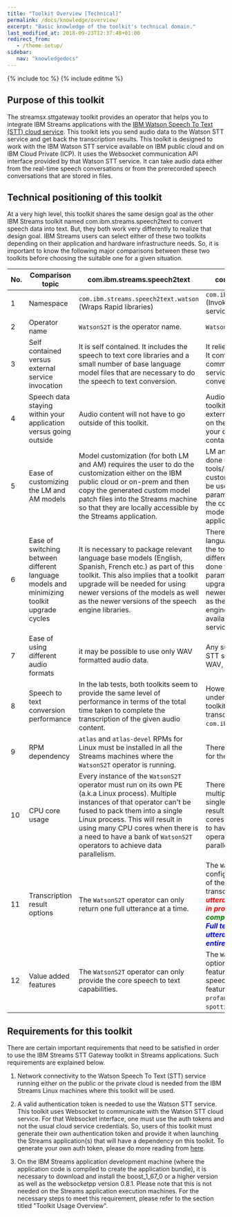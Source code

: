 ```yaml
---
title: "Toolkit Overview [Technical]"
permalink: /docs/knowledge/overview/
excerpt: "Basic knowledge of the toolkit's technical domain."
last_modified_at: 2018-09-23T12:37:48+01:00
redirect_from:
   - /theme-setup/
sidebar:
   nav: "knowledgedocs"
---
```

{% include toc %}
{% include editme %}

## Purpose of this toolkit

The streamsx.sttgateway toolkit provides an operator that helps you to integrate IBM Streams applications with the [IBM Watson Speech To Text (STT) cloud service](https://www.ibm.com/watson/services/speech-to-text/). This toolkit lets you send audio data to the Watson STT service and get back the transcription results. This toolkit is designed to work with the IBM Watson STT service available on IBM public cloud and on IBM Cloud Private (ICP). It uses the Websocket communication API interface provided by that Watson STT service. It can take audio data either from the real-time speech conversations or from the prerecorded speech conversations that are stored in files.

## Technical positioning of this toolkit
At a very high level, this toolkit shares the same design goal as the other IBM Streams toolkit named com.ibm.streams.speech2text to convert speech data into text. But, they both work very differently to realize that design goal. IBM Streams users can select either of these two toolkits depending on their application and hardware infrastructure needs. So, it is important to know the following major comparisons between these two toolkits before choosing the suitable one for a given situation.

| No. | Comparison topic | com.ibm.streams.speech2text | com.ibm.streamsx.sttgateway |
| --- | --- | --- | --- |
| 1 | Namespace | `com.ibm.streams.speech2text.watson` (Wraps Rapid libraries) | `com.ibm.streamsx.sttgateway.watson` (Invokes the IBM Watson STT cloud service) |
| 2 | Operator name | `WatsonS2T` is the operator name. | `WatsonSTT` is the operator name. |
| 3 | Self contained versus external service invocation | It is self contained. It includes the speech to text core libraries and a small number of base language model files that are necessary to do the speech to text conversion. | It relies on an external STT service. It contains the necessary code to communicate with the external STT service to get the speech to text conversion done. |
| 4 | Speech data staying within your application versus going outside | Audio content will not have to go outside of this toolkit. | Audio content will go outside of this toolkit via the network to the external service that can run either on the IBM public cloud or inside your own private network in an ICP container. |
| 5 | Ease of customizing the LM and AM models | Model customization (for both LM and AM) requires the user to do the customization either on the IBM public cloud or on-prem and then copy the generated custom model patch files into the Streams machine so that they are locally accessible by the Streams application. | LM and AM model customization is done using the IBM cloud tools/infrastructure. Such customized LM and AM models can be used via the WatsonSTT operator parameters without a need to obtain the copies of the generated custom model patch files into the Streams application machine. |
| 6 | Ease of switching between different language models and minimizing toolkit upgrade cycles | It is necessary to package relevant language base models (English, Spanish, French etc.) as part of this toolkit. This also implies that a toolkit upgrade will be needed for using newer versions of the models as well as the newer versions of the speech engine libraries. | There is no packaging of the language model files needed inside the toolkit. Switching between different language models is simply done through an operator parameter. There is no need to upgrade this toolkit for using the newer versions of the models as well as the newer versions of the speech engine libraries as they become available in the external Watson STT service. |
| 7 | Ease of using different audio formats | it may be possible to use only WAV formatted audio data. | Any supported audio format by the STT service can be used (mp3, WAV, FLAC etc.) |
| 8 | Speech to text conversion performance | In the lab tests, both toolkits seem to provide the same level of performance in terms of the total time taken to complete the transcription of the given audio content. | However, it is important to note that under certain batch workloads, this toolkit  seems to complete the transcription faster than the `com.ibm.streams.speech2text`. |
| 9 | RPM dependency | `atlas` and `atlas-devel` RPMs for Linux must be installed in all the Streams machines where the `WatsonS2T` operator is running. | There is no such RPM dependency for the `WatsonSTT` operator. |
| 10 | CPU core usage | Every instance of the `WatsonS2T` operator must run on its own PE (a.k.a Linux process). Multiple instances of that operator can't be fused to pack them into a single Linux process. This will result in using many CPU cores when there is a need to have a bank of `WatsonS2T` operators to achieve data parallelism. | There is no such restriction to fuse multiple `WatsonSTT` operators into a single PE (Linux process). This will result in the efficient use of the CPU cores by requiring fewer CPU cores to have a bank of `WatsonSTT` operators to achieve data parallelism. |
| 11 | Transcription result options | The `WatsonS2T` operator can only return one full utterance at a time. | The `WatsonSTT` operator can be configured at runtime to return one of these three possibilities as the transcription result: <span style="color:red">_**1. Partial utterances as the transcription is in progress**_</span>, <span style="color:green">_**2. Only finalized a.k.a. completed utterances**_</span>, <span style="color:blue">_**3. (default) Full text containing all the finalized utterances after transcribing the entire audio.**_</span> |
| 12 | Value added features | The `WatsonS2T` operator can only provide the core speech to text capabilities. | The `WatsonSTT` operator can optionally provide a few value added features in addition to the core speech to text capabilities. Such features include `smart formatting`, `profanity filtering`, `keywords spotting` etc. |

## Requirements for this toolkit
There are certain important requirements that need to be satisfied in order to use the IBM Streams STT Gateway toolkit in Streams applications. Such requirements are explained below.

1. Network connectivity to the Watson Speech To Text (STT) service running either on the public or the private cloud is needed from the IBM Streams Linux machines where this toolkit will be used.
   
2. A valid authentication token is needed to use the Watson STT service. This toolkit uses Websocket to communicate with the Watson STT cloud service. For that Websocket interface, one must use the auth tokens and not the usual cloud service credentials. So, users of this toolkit must generate their own authentication token and provide it when launching the Streams application(s) that will have a dependency on this toolkit. To generate your own auth token, please do more reading from [here](https://console.bluemix.net/docs/services/speech-to-text/input.html#tokens).

3. On the IBM Streams application development machine (where the application code is compiled to create the application bundle), it is necessary to download and install the boost_1_67_0 or a higher version as well as the websocketpp version 0.8.1. Please note that this is not needed on the Streams application execution machines. For the necessary steps to meet this requirement, please refer to the section titled "Toolkit Usage Overview".
